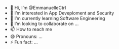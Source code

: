 - 👋 Hi, I’m @EmmanuelleCtrl
- 👀 I’m interested in App Deveploment and Security
- 🌱 I’m currently learning Software Engineering 
- 💞️ I’m looking to collaborate on ...
- 📫 How to reach me 
- 😄 Pronouns: ...
- ⚡ Fun fact: ...

<!---
EmmanuelleCtrl/EmmanuelleCtrl is a ✨ special ✨ repository because its `README.md` (this file) appears on your GitHub profile.
You can click the Preview link to take a look at your changes.
--->
